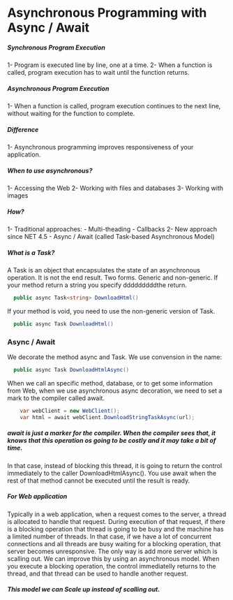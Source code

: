 # Asynchronous Programming with Async / Await
##### Synchronous Program Execution
  1- Program is executed line by line, one at a time.
  2- When a function is called, program execution has to wait until the function returns.

##### Asynchronous Program Execution
  1- When a function is called, program execution continues to the next line, without waiting for the function to complete.

##### Difference
  1- Asynchronous programming improves responsiveness of your application.

##### When to use asynchronous?
  1- Accessing the Web
  2- Working with files and databases
  3- Working with images
  
##### How?
  1- Traditional approaches:
    - Multi-theading
    - Callbacks
  2- New approach since NET 4.5
    - Async / Await (called Task-based Asynchronous Model)
  
 ##### What is a Task?
A Task is an object that encapsulates the state of an asynchronous operation. It is not the end result.
Two forms. Generic and non-generic. If your method return a string you specify dddddddddthe return. 
```c#
  public async Task<string> DownloadHtml()
```
If your method is void, you need to use the non-generic version of Task.
```c#
  public async Task DownloadHtml()
```
 
 ### Async / Await
We decorate the method async and Task.
We use convension in the name:
```c#
  public async Task DownloadHtmlAsync()
```
When we call an specific method, database, or to get some information from Web, when we use asynchronous async decoration, we need to set a mark to the compiler called await.
```c#
    var webClient = new WebClient();
    var html = await webClient.DownloadStringTaskAsync(url);
```
##### await is just a marker for the compiler. When the compiler sees that, it knows that this operation os going to be costly and it may take a bit of time.
In that case, instead of blocking this thread, it is going to return the control immediately to the caller DownloadHtmlAsync().
You use await when the rest of that method cannot be executed until the result is ready.

##### For Web application
  Typically in a web application, when a request comes to the server, a thread is allocated to handle that request. During execution of that request, if there is a blocking operation that thread is going to be busy and the machine has a limited number of threads. In that case, if we have a lot of concurrent connections and all threads are busy waiting for a blocking operation, that server becomes unresponsive. The only way is add more server which is scalling out.
  We can improve this by using an asynchronous model. When you execute a blocking operation, the control immediatelly returns to the thread, and that thread can be used to handle another request.
##### This model we can Scale up instead of scalling out. 
